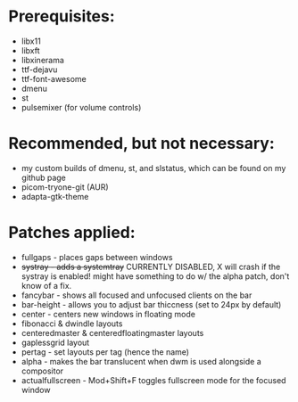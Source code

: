 # Prerequisites:
* libx11
* libxft
* libxinerama
* ttf-dejavu
* ttf-font-awesome
* dmenu
* st
* pulsemixer (for volume controls)

# Recommended, but not necessary:
* my custom builds of dmenu, st, and slstatus, which can be found on my github page
* picom-tryone-git (AUR)
* adapta-gtk-theme

# Patches applied:
* fullgaps - places gaps between windows
* ~~systray - adds a systemtray~~ CURRENTLY DISABLED, X will crash if the systray is enabled! might have something to do w/ the alpha patch, don't know of a fix.
* fancybar - shows all focused and unfocused clients on the bar
* bar-height - allows you to adjust bar thiccness (set to 24px by default)
* center - centers new windows in floating mode
* fibonacci & dwindle layouts
* centeredmaster & centeredfloatingmaster layouts
* gaplessgrid layout
* pertag - set layouts per tag (hence the name)
* alpha - makes the bar translucent when dwm is used alongside a compositor
* actualfullscreen - Mod+Shift+F toggles fullscreen mode for the focused window
